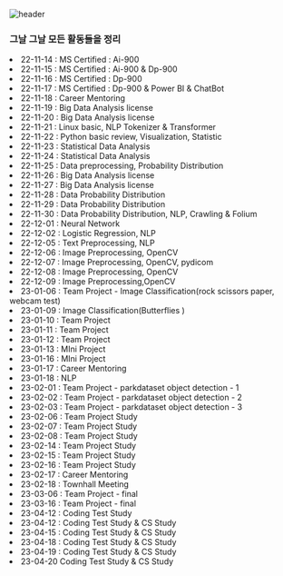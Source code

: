 ![header](https://capsule-render.vercel.app/api?type=rect&color=auto&height=90&section=header&text=TIL(Today++I+Learned)&fontSize=70)
### 그날 그날 모든 활동들을 정리

<li>22-11-14 : MS Certified : Ai-900</li>
<li>22-11-15 : MS Certified : Ai-900 & Dp-900 </li>
<li>22-11-16 : MS Certified : Dp-900</li>
<li>22-11-17 : MS Certified : Dp-900 & Power BI & ChatBot</li>
<li>22-11-18 : Career Mentoring </li>
<li>22-11-19 : Big Data Analysis license </li>
<li>22-11-20 : Big Data Analysis license </li>
<li>22-11-21 : Linux basic, NLP Tokenizer & Transformer </li>
<li>22-11-22 : Python basic review, Visualization, Statistic </li>
<li>22-11-23 : Statistical Data Analysis </li>
<li>22-11-24 : Statistical Data Analysis </li>
<li>22-11-25 : Data preprocessing, Probability Distribution </li>
<li>22-11-26 : Big Data Analysis license </li>
<li>22-11-27 : Big Data Analysis license </li>
<li>22-11-28 : Data Probability Distribution </li>
<li>22-11-29 : Data Probability Distribution </li>
<li>22-11-30 : Data Probability Distribution, NLP, Crawling & Folium </li>
<li>22-12-01 : Neural Network </li>
<li>22-12-02 : Logistic Regression, NLP </li>
<li>22-12-05 : Text Preprocessing,  NLP </li>
<li>22-12-06 : Image Preprocessing, OpenCV </li>
<li>22-12-07 : Image Preprocessing, OpenCV, pydicom </li>
<li>22-12-08 : Image Preprocessing, OpenCV </li>
<li>22-12-09 : Image Preprocessing,OpenCV </li>

<li>23-01-06 : Team Project - Image Classification(rock scissors paper, webcam test) </li>
<li>23-01-09 : Image Classification(Butterflies ) </li>
<li>23-01-10 : Team Project </li>
<li>23-01-11 : Team Project </li>
<li>23-01-12 : Team Project </li>
<li>23-01-13 : MIni  Project </li>
<li>23-01-16 : MIni  Project </li>
<li>23-01-17 : Career Mentoring </li>
<li>23-01-18 : NLP </li>
<li>23-02-01 : Team Project - parkdataset object detection - 1 </li>
<li>23-02-02 : Team Project - parkdataset object detection - 2 </li>
<li>23-02-03 : Team Project - parkdataset object detection - 3  </li>
<li>23-02-06 : Team Project Study  </li>
<li>23-02-07 : Team Project Study  </li>
<li>23-02-08 : Team Project Study </li>

<li>23-02-14 : Team Project Study </li>
<li>23-02-15 : Team Project Study </li>
<li>23-02-16 : Team Project Study </li>
<li>23-02-17 : Career Mentoring </li>
<li>23-02-18 : Townhall Meeting  </li>
<li>23-03-06 : Team Project - final </li>
<li>23-03-16 : Team Project - final </li>
<li>23-04-12 : Coding Test Study </li>
<li>23-04-12 : Coding Test Study & CS Study </li>
<li>23-04-15 : Coding Test Study & CS Study </li>
<li>23-04-18 : Coding Test Study & CS Study </li>
<li>23-04-19 : Coding Test Study & CS Study </li>
<li>23-04-20 Coding Test Study & CS Study </li>
